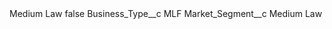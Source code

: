 <?xml version="1.0" encoding="UTF-8"?>
<CustomMetadata xmlns="http://soap.sforce.com/2006/04/metadata" xmlns:xsi="http://www.w3.org/2001/XMLSchema-instance" xmlns:xsd="http://www.w3.org/2001/XMLSchema">
    <label>Medium Law</label>
    <protected>false</protected>
    <values>
        <field>Business_Type__c</field>
        <value xsi:type="xsd:string">MLF</value>
    </values>
    <values>
        <field>Market_Segment__c</field>
        <value xsi:type="xsd:string">Medium Law</value>
    </values>
</CustomMetadata>

